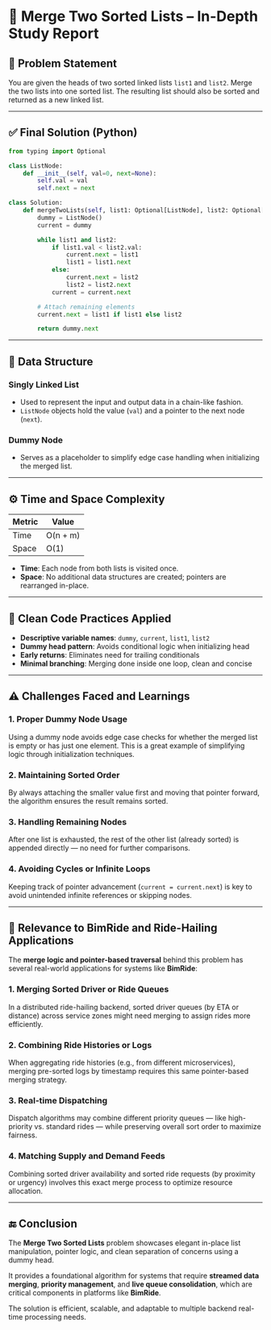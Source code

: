 # 🧠 Merge Two Sorted Lists – In-Depth Study Report

## 🚩 Problem Statement

You are given the heads of two sorted linked lists `list1` and `list2`. Merge the two lists into one sorted list. The resulting list should also be sorted and returned as a new linked list.

---

## ✅ Final Solution (Python)

```python
from typing import Optional

class ListNode:
    def __init__(self, val=0, next=None):
        self.val = val
        self.next = next

class Solution:
    def mergeTwoLists(self, list1: Optional[ListNode], list2: Optional[ListNode]) -> Optional[ListNode]:
        dummy = ListNode()
        current = dummy

        while list1 and list2:
            if list1.val < list2.val:
                current.next = list1
                list1 = list1.next
            else:
                current.next = list2
                list2 = list2.next
            current = current.next

        # Attach remaining elements
        current.next = list1 if list1 else list2

        return dummy.next
```

---

## 🧰 Data Structure

### Singly Linked List

- Used to represent the input and output data in a chain-like fashion.
- `ListNode` objects hold the value (`val`) and a pointer to the next node (`next`).

### Dummy Node

- Serves as a placeholder to simplify edge case handling when initializing the merged list.

---

## ⚙️ Time and Space Complexity

| Metric | Value   |
|--------|---------|
| Time   | O(n + m) |
| Space  | O(1)     |

- **Time**: Each node from both lists is visited once.
- **Space**: No additional data structures are created; pointers are rearranged in-place.

---

## 🧼 Clean Code Practices Applied

- **Descriptive variable names**: `dummy`, `current`, `list1`, `list2`
- **Dummy head pattern**: Avoids conditional logic when initializing head
- **Early returns**: Eliminates need for trailing conditionals
- **Minimal branching**: Merging done inside one loop, clean and concise

---

## ⚠️ Challenges Faced and Learnings

### 1. Proper Dummy Node Usage
Using a dummy node avoids edge case checks for whether the merged list is empty or has just one element. This is a great example of simplifying logic through initialization techniques.

### 2. Maintaining Sorted Order
By always attaching the smaller value first and moving that pointer forward, the algorithm ensures the result remains sorted.

### 3. Handling Remaining Nodes
After one list is exhausted, the rest of the other list (already sorted) is appended directly — no need for further comparisons.

### 4. Avoiding Cycles or Infinite Loops
Keeping track of pointer advancement (`current = current.next`) is key to avoid unintended infinite references or skipping nodes.

---

## 🚗 Relevance to BimRide and Ride-Hailing Applications

The **merge logic and pointer-based traversal** behind this problem has several real-world applications for systems like **BimRide**:

### 1. Merging Sorted Driver or Ride Queues
In a distributed ride-hailing backend, sorted driver queues (by ETA or distance) across service zones might need merging to assign rides more efficiently.

### 2. Combining Ride Histories or Logs
When aggregating ride histories (e.g., from different microservices), merging pre-sorted logs by timestamp requires this same pointer-based merging strategy.

### 3. Real-time Dispatching
Dispatch algorithms may combine different priority queues — like high-priority vs. standard rides — while preserving overall sort order to maximize fairness.

### 4. Matching Supply and Demand Feeds
Combining sorted driver availability and sorted ride requests (by proximity or urgency) involves this exact merge process to optimize resource allocation.

---

## 🔚 Conclusion

The **Merge Two Sorted Lists** problem showcases elegant in-place list manipulation, pointer logic, and clean separation of concerns using a dummy head.

It provides a foundational algorithm for systems that require **streamed data merging**, **priority management**, and **live queue consolidation**, which are critical components in platforms like **BimRide**.

The solution is efficient, scalable, and adaptable to multiple backend real-time processing needs.
